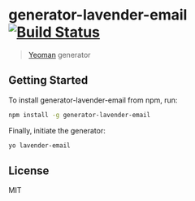 # generator-lavender-email [![Build Status](https://secure.travis-ci.org/LavenderAU/generator-lavender-email.png?branch=master)](https://travis-ci.org/LavenderAU/generator-lavender-email)

> [Yeoman](http://yeoman.io) generator


## Getting Started

To install generator-lavender-email from npm, run:

```bash
npm install -g generator-lavender-email
```

Finally, initiate the generator:

```bash
yo lavender-email
```

## License

MIT
